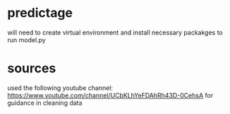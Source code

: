 # predictage
will need to create virtual environment and install necessary packakges to run model.py 

# sources
used the following youtube channel: https://www.youtube.com/channel/UCbKLhYeFDAhRh43D-0CehsA 
for guidance in cleaning data 
